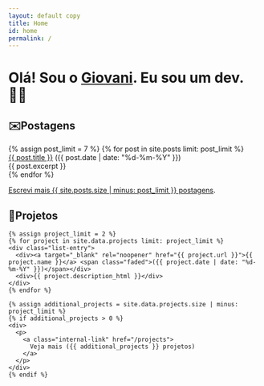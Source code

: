 ```yaml
---
layout: default copy
title: Home
id: home
permalink: /
---
```


<div>
  <div>
    <h1>
      Olá! Sou o <a class="internal-link" href="/about">Giovani</a>. Eu sou um dev. 👨‍💻
    </h1>
  </div>

<div>
  <div class="grid-element">
    <h2>✉️Postagens</h2>
    {% assign post_limit = 7 %}
    {% for post in site.posts limit: post_limit %}
    <div class="list-entry">
      <div><a class="internal-link" href="{{ post.url }}">{{ post.title }}</a> <span class="faded">({{ post.date | date: "%d-%m-%Y" }})</span></div>
      <div>{{ post.excerpt }}</div>
    </div>
    {% endfor %}
    <p>
      <a class="internal-link" href="/blog">Escrevi mais {{ site.posts.size | minus: post_limit }} postagens</a>.
    </p>
  </div>

  <div class="grid-element">
    <h2>🚧</i>Projetos</h2>

    {% assign project_limit = 2 %}
    {% for project in site.data.projects limit: project_limit %}
    <div class="list-entry">
      <div><a target="_blank" rel="noopener" href="{{ project.url }}">{{ project.name }}</a> <span class="faded">({{ project.date | date: "%d-%m-%Y" }})</span></div>
      <div>{{ project.description_html }}</div>
    </div>
    {% endfor %}

    {% assign additional_projects = site.data.projects.size | minus: project_limit %}
    {% if additional_projects > 0 %}
    <div>
      <p>
        <a class="internal-link" href="/projects">
          Veja mais ({{ additional_projects }} projetos)
        </a>
      </p>
    </div>
    {% endif %}
  </div>
</div>
